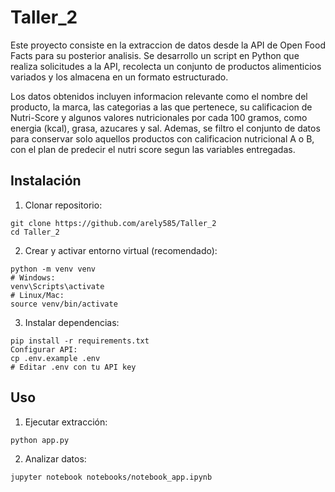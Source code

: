 # Taller_2

Este proyecto consiste en la extraccion de datos desde la API de Open Food Facts para su posterior analisis. Se desarrollo un script en Python que realiza solicitudes a la API, recolecta un conjunto de productos alimenticios variados y los almacena en un formato estructurado.

Los datos obtenidos incluyen informacion relevante como el nombre del producto, la marca, las categorias a las que pertenece, su calificacion de Nutri-Score y algunos valores nutricionales por cada 100 gramos, como energia (kcal), grasa, azucares y sal. Ademas, se filtro el conjunto de datos para conservar solo aquellos productos con calificacion nutricional A o B, con el plan de predecir el nutri score segun las variables entregadas.

## Instalación
1. Clonar repositorio:
```
git clone https://github.com/arely585/Taller_2
cd Taller_2
```
2. Crear y activar entorno virtual (recomendado):
```
python -m venv venv
# Windows:
venv\Scripts\activate
# Linux/Mac:
source venv/bin/activate
```
3. Instalar dependencias:
```
pip install -r requirements.txt
Configurar API:
cp .env.example .env
# Editar .env con tu API key
```
## Uso
1. Ejecutar extracción:
```
python app.py
```
2. Analizar datos:
```
jupyter notebook notebooks/notebook_app.ipynb
```
